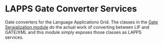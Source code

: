 LAPPS Gate Converter Services
================================

Gate converters for the Language Applications Grid.  The classes in the [Gate Seraialization module](https://github.com/oanc/org.anc.lapps.gate.serialization) do the actual work of converting between LIF and GATE/XML and this module simply exposes those classes as LAPPS services.


